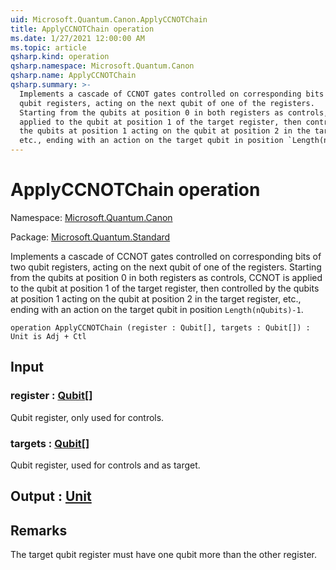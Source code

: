 ```yaml
---
uid: Microsoft.Quantum.Canon.ApplyCCNOTChain
title: ApplyCCNOTChain operation
ms.date: 1/27/2021 12:00:00 AM
ms.topic: article
qsharp.kind: operation
qsharp.namespace: Microsoft.Quantum.Canon
qsharp.name: ApplyCCNOTChain
qsharp.summary: >-
  Implements a cascade of CCNOT gates controlled on corresponding bits of two
  qubit registers, acting on the next qubit of one of the registers.
  Starting from the qubits at position 0 in both registers as controls, CCNOT is
  applied to the qubit at position 1 of the target register, then controlled by
  the qubits at position 1 acting on the qubit at position 2 in the target register,
  etc., ending with an action on the target qubit in position `Length(nQubits)-1`.
---
```


# ApplyCCNOTChain operation

Namespace: [Microsoft.Quantum.Canon](xref:Microsoft.Quantum.Canon)

Package: [Microsoft.Quantum.Standard](https://nuget.org/packages/Microsoft.Quantum.Standard)


Implements a cascade of CCNOT gates controlled on corresponding bits of twoqubit registers, acting on the next qubit of one of the registers.Starting from the qubits at position 0 in both registers as controls, CCNOT isapplied to the qubit at position 1 of the target register, then controlled bythe qubits at position 1 acting on the qubit at position 2 in the target register,etc., ending with an action on the target qubit in position `Length(nQubits)-1`.

```qsharp
operation ApplyCCNOTChain (register : Qubit[], targets : Qubit[]) : Unit is Adj + Ctl
```


## Input

### register : [Qubit](xref:microsoft.quantum.lang-ref.qubit)[]

Qubit register, only used for controls.


### targets : [Qubit](xref:microsoft.quantum.lang-ref.qubit)[]

Qubit register, used for controls and as target.



## Output : [Unit](xref:microsoft.quantum.lang-ref.unit)



## Remarks

The target qubit register must have one qubit more than the other register.